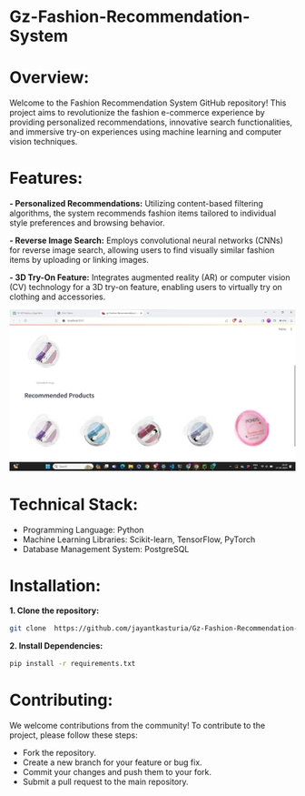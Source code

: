 # Gz-Fashion-Recommendation-System

# Overview:
Welcome to the Fashion Recommendation System GitHub repository! This project aims to revolutionize the fashion e-commerce experience by providing personalized recommendations, innovative search functionalities, and immersive try-on experiences using machine learning and computer vision techniques.

# Features:
 **- Personalized Recommendations:** 
Utilizing content-based filtering algorithms, the system recommends fashion items tailored to individual style preferences and browsing behavior.

**- Reverse Image Search:**
Employs convolutional neural networks (CNNs) for reverse image search, allowing users to find visually similar fashion items by uploading or linking images.

**- 3D Try-On Feature:**
Integrates augmented reality (AR) or computer vision (CV) technology for a 3D try-on feature, enabling users to virtually try on clothing and accessories.

![User Interface](https://github.com/jayantkasturia/Gz-Fashion-Recommendation-System/raw/main/screenshots_UI/Screenshot%202024-02-17%20183026.png)


# Technical Stack:
- Programming Language: Python
- Machine Learning Libraries: Scikit-learn, TensorFlow, PyTorch
- Database Management System: PostgreSQL


# Installation:
**1. Clone the repository:**
``` bash
git clone  https://github.com/jayantkasturia/Gz-Fashion-Recommendation-System.git
```
**2. Install Dependencies:**
``` bash
pip install -r requirements.txt
```
# Contributing:
We welcome contributions from the community! To contribute to the project, please follow these steps:

- Fork the repository.
- Create a new branch for your feature or bug fix.
- Commit your changes and push them to your fork.
- Submit a pull request to the main repository.





